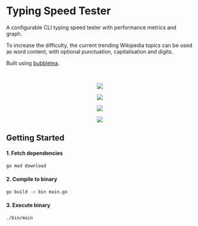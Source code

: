 # Typing Speed Tester

A configurable CLI typing speed tester with performance metrics and graph.

To increase the difficulty, the current trending Wikipedia topics can be used as word content, with optional punctuation, capitalisation and digits.

Built using [bubbletea](https://github.com/charmbracelet/bubbletea).

<br>

<p align="center">
	<img src="https://user-images.githubusercontent.com/41476809/179508232-ddac709c-2ec2-4eed-9378-6a354a3bd87e.png">
</p>

<p align="center">
	<img src="https://user-images.githubusercontent.com/41476809/179508235-84fc1bc1-d781-41f9-bc86-c8c2cb41ba03.png">
</p>

<p align="center">
	<img src="https://user-images.githubusercontent.com/41476809/179508237-d2fae177-45af-47d0-83f1-37f8e618d908.png">
</p>

<p align="center">
	<img src="https://user-images.githubusercontent.com/41476809/179508240-76fb384f-7ff8-4351-b8da-b7f47031f910.png">
</p>

## Getting Started

#### 1. Fetch dependencies

```bash
go mod download
```

#### 2. Compile to binary

```bash
go build -o bin main.go
```

#### 3. Execute binary

```bash
./bin/main
```


